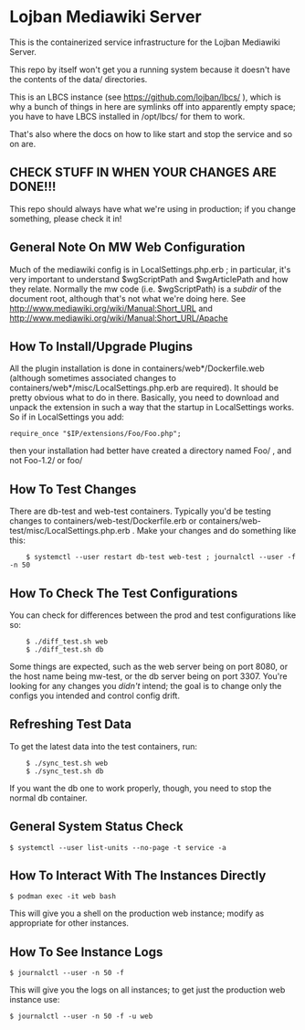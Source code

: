 Lojban Mediawiki Server
=======================

This is the containerized service infrastructure for the Lojban
Mediawiki Server.

This repo by itself won't get you a running system because it
doesn't have the contents of the data/ directories.

This is an LBCS instance (see https://github.com/lojban/lbcs/ ),
which is why a bunch of things in here are symlinks off into
apparently empty space; you have to have LBCS installed in
/opt/lbcs/ for them to work.

That's also where the docs on how to like start and stop the service
and so on are.

CHECK STUFF IN WHEN YOUR CHANGES ARE DONE!!!
--------------------------------------------

This repo should always have what we're using in production; if you change
something, please check it in!

General Note On MW Web Configuration
------------------------------------

Much of the mediawiki config is in LocalSettings.php.erb ; in
particular, it's very important to understand $wgScriptPath and
$wgArticlePath and how they relate.  Normally the mw code (i.e.
$wgScriptPath) is a *subdir* of the document root, although that's
not what we're doing here.  See
http://www.mediawiki.org/wiki/Manual:Short_URL and
http://www.mediawiki.org/wiki/Manual:Short_URL/Apache

How To Install/Upgrade Plugins
------------------------------

All the plugin installation is done in
containers/web\*/Dockerfile.web (although sometimes associated
changes to containers/web\*/misc/LocalSettings.php.erb  are
required).  It should be pretty obvious what to do in there.
Basically, you need to download and unpack the extension in such a
way that the startup in LocalSettings works.  So if in LocalSettings
you add:

	require_once "$IP/extensions/Foo/Foo.php";

then your installation had better have created a directory named Foo/ ,
and not Foo-1.2/ or foo/

How To Test Changes
-------------------

There are db-test and web-test containers.  Typically you'd be
testing changes to containers/web-test/Dockerfile.erb or
containers/web-test/misc/LocalSettings.php.erb .  Make your changes
and do something like this:

        $ systemctl --user restart db-test web-test ; journalctl --user -f -n 50 

How To Check The Test Configurations
------------------------------------

You can check for differences between the prod and test
configurations like so:

        $ ./diff_test.sh web
        $ ./diff_test.sh db

Some things are expected, such as the web server being on port 8080,
or the host name being mw-test, or the db server being on port 3307.
You're looking for any changes you *didn't* intend; the goal is to
change only the configs you intended and control config drift.

Refreshing Test Data
--------------------

To get the latest data into the test containers, run:

        $ ./sync_test.sh web
        $ ./sync_test.sh db

If you want the db one to work properly, though, you need to stop
the normal db container.

General System Status Check
---------------------------

	$ systemctl --user list-units --no-page -t service -a

How To Interact With The Instances Directly
-------------------------------------------

	$ podman exec -it web bash

This will give you a shell on the production web instance; modify as
appropriate for other instances.

How To See Instance Logs
------------------------

	$ journalctl --user -n 50 -f

This will give you the logs on all instances; to get just the
production web instance use:

	$ journalctl --user -n 50 -f -u web
